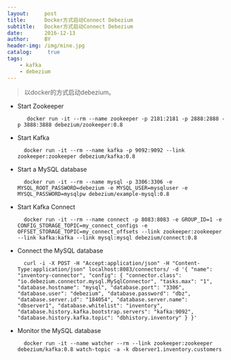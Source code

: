 ```yaml
---
layout:     post
title:      Docker方式启动Connect Debezium
subtitle:   Docker方式启动Connect Debezium
date:       2016-12-13
author:     BY
header-img: /img/mine.jpg
catalog: 	 true
tags:
    - kafka
    - debezium
---
```


> 以docker的方式启动debezium。

* Start Zookeeper

         docker run -it --rm --name zookeeper -p 2181:2181 -p 2888:2888 -p 3888:3888 debezium/zookeeper:0.8

* Start Kafka

        docker run -it --rm --name kafka -p 9092:9092 --link zookeeper:zookeeper debezium/kafka:0.8

* Start a MySQL database

        docker run -it --rm --name mysql -p 3306:3306 -e MYSQL_ROOT_PASSWORD=debezium -e MYSQL_USER=mysqluser -e MYSQL_PASSWORD=mysqlpw debezium/example-mysql:0.8

* Start Kafka Connect

        docker run -it --rm --name connect -p 8083:8083 -e GROUP_ID=1 -e CONFIG_STORAGE_TOPIC=my_connect_configs -e OFFSET_STORAGE_TOPIC=my_connect_offsets --link zookeeper:zookeeper --link kafka:kafka --link mysql:mysql debezium/connect:0.8

* Connect the MySQL database

        curl -i -X POST -H "Accept:application/json" -H "Content-Type:application/json" localhost:8083/connectors/ -d '{ "name": "inventory-connector", "config": { "connector.class": "io.debezium.connector.mysql.MySqlConnector", "tasks.max": "1", "database.hostname": "mysql", "database.port": "3306", "database.user": "debezium", "database.password": "dbz", "database.server.id": "184054", "database.server.name": "dbserver1", "database.whitelist": "inventory", "database.history.kafka.bootstrap.servers": "kafka:9092", "database.history.kafka.topic": "dbhistory.inventory" } }'

* Monitor the MySQL database

        docker run -it --name watcher --rm --link zookeeper:zookeeper debezium/kafka:0.8 watch-topic -a -k dbserver1.inventory.customers




